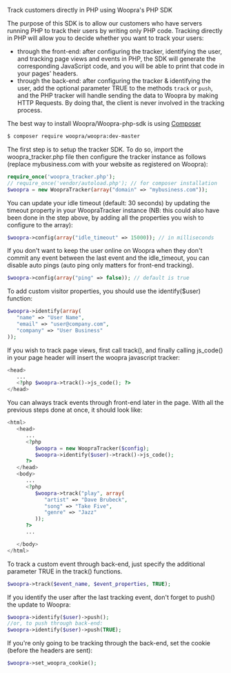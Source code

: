 Track customers directly in PHP using Woopra's PHP SDK

The purpose of this SDK is to allow our customers who have servers running PHP to track their users by writing only PHP code. Tracking directly in PHP will allow you to decide whether you want to track your users:
- through the front-end: after configuring the tracker, identifying the user, and tracking page views and events in PHP, the SDK will generate the corresponding JavaScript code, and you will be able to print that code in your pages' headers.
- through the back-end: after configuring the tracker & identifying the user, add the optional parameter TRUE to the methods <code>track</code> or <code>push</code>, and the PHP tracker will handle sending the data to Woopra by making HTTP Requests. By doing that, the client is never involved in the tracking process.

The best way to install Woopra/Woopra-php-sdk is using [Composer](https://getcomposer.org/)

``` sh
$ composer require woopra/woopra:dev-master
```

The first step is to setup the tracker SDK. To do so, import the woopra_tracker.php file then configure the tracker instance as follows (replace mybusiness.com with your website as registered on Woopra):
``` php
require_once('woopra_tracker.php');
// require_once('vendor/autoload.php'); // for composer installation
$woopra = new WoopraTracker(array("domain" => "mybusiness.com"));
```
You can update your idle timeout (default: 30 seconds) by updating the timeout property in your WoopraTracker instance (NB: this could also have been done in the step above, by adding all the properties you wish to configure to the array):
``` php
$woopra->config(array("idle_timeout" => 15000)); // in milliseconds
```
If you don't want to keep the user online on Woopra when they don't commit any event between the last event and the idle_timeout, you can disable auto pings (auto ping only matters for front-end tracking).
``` php
$woopra->config(array("ping" => false)); // default is true
```
To add custom visitor properties, you should use the identify($user) function:
``` php
$woopra->identify(array(
   "name" => "User Name",
   "email" => "user@company.com",
   "company" => "User Business"
));
```
If you wish to track page views, first call track(), and finally calling js_code() in your page header will insert the woopra javascript tracker:
``` php
<head>
   ...
   <?php $woopra->track()->js_code(); ?>
</head>

```
You can always track events through front-end later in the page. With all the previous steps done at once, it should look like:
``` php
<html>
   <head>
      ...
      <?php
         $woopra = new WoopraTracker($config);
         $woopra->identify($user)->track()->js_code();
      ?>
   </head>
   <body>
      ...
      <?php
         $woopra->track("play", array(
            "artist" => "Dave Brubeck",
            "song" => "Take Five",
            "genre" => "Jazz"
         ));
      ?>
      ...

   </body>
</html>
```
To track a custom event through back-end, just specify the additional parameter TRUE in the track() functions.
``` php
$woopra->track($event_name, $event_properties, TRUE);
```
If you identify the user after the last tracking event, don't forget to push() the update to Woopra:
``` php
$woopra->identify($user)->push();
//or, to push through back-end:
$woopra->identify($user)->push(TRUE);
```
If you're only going to be tracking through the back-end, set the cookie (before the headers are sent):
``` php
$woopra->set_woopra_cookie();
```
